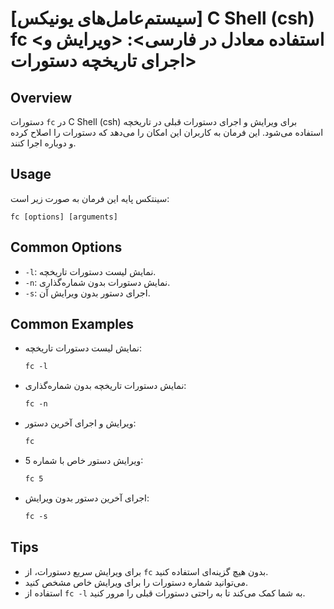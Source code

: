 # [سیستم‌عامل‌های یونیکس] C Shell (csh) fc <استفاده معادل در فارسی>: <ویرایش و اجرای تاریخچه دستورات>

## Overview
دستورات `fc` در C Shell (csh) برای ویرایش و اجرای دستورات قبلی در تاریخچه استفاده می‌شود. این فرمان به کاربران این امکان را می‌دهد که دستورات را اصلاح کرده و دوباره اجرا کنند.

## Usage
سینتکس پایه این فرمان به صورت زیر است:
```
fc [options] [arguments]
```

## Common Options
- `-l`: نمایش لیست دستورات تاریخچه.
- `-n`: نمایش دستورات بدون شماره‌گذاری.
- `-s`: اجرای دستور بدون ویرایش آن.

## Common Examples
- نمایش لیست دستورات تاریخچه:
  ```csh
  fc -l
  ```
  
- نمایش دستورات تاریخچه بدون شماره‌گذاری:
  ```csh
  fc -n
  ```

- ویرایش و اجرای آخرین دستور:
  ```csh
  fc
  ```

- ویرایش دستور خاص با شماره 5:
  ```csh
  fc 5
  ```

- اجرای آخرین دستور بدون ویرایش:
  ```csh
  fc -s
  ```

## Tips
- برای ویرایش سریع دستورات، از `fc` بدون هیچ گزینه‌ای استفاده کنید.
- می‌توانید شماره دستورات را برای ویرایش خاص مشخص کنید.
- استفاده از `fc -l` به شما کمک می‌کند تا به راحتی دستورات قبلی را مرور کنید.